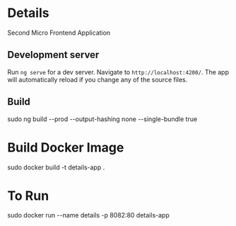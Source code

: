 # Details 

Second Micro Frontend Application 

## Development server

Run `ng serve` for a dev server. 
Navigate to `http://localhost:4200/`. The app will automatically reload if you change any of the source files.

## Build 
sudo ng build --prod --output-hashing none  --single-bundle true

# Build Docker Image
sudo docker build -t details-app .

# To Run
sudo docker run --name details -p 8082:80 details-app
